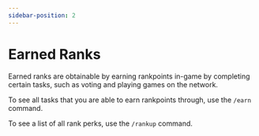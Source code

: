 ```yaml
---
sidebar-position: 2
---
```


# Earned Ranks

Earned ranks are obtainable by earning rankpoints in-game by completing certain tasks, such as voting and playing games on the network.

To see all tasks that you are able to earn rankpoints through, use the `/earn` command.

To see a list of all rank perks, use the `/rankup` command.